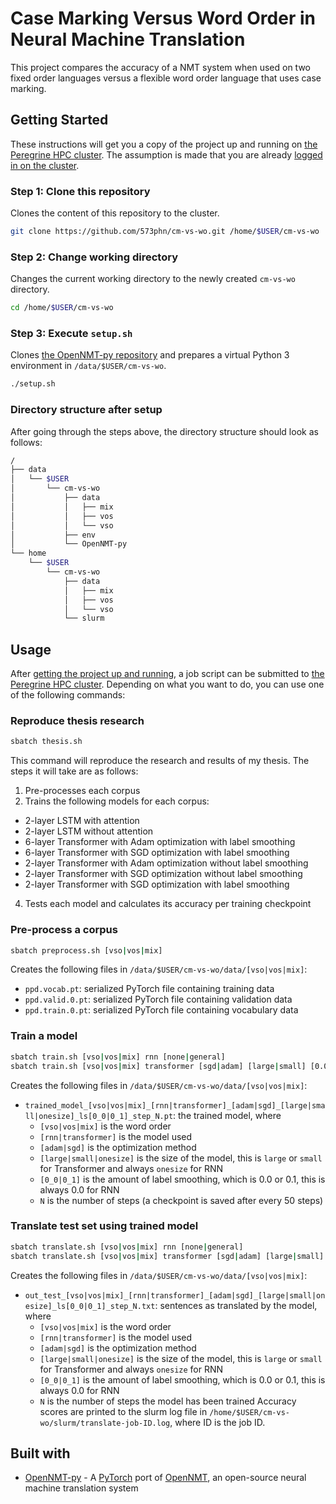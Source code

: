 # Case Marking Versus Word Order in Neural Machine Translation
This project compares the accuracy of a NMT system when used on two fixed order languages versus a flexible word order language that uses case marking.

## Getting Started
These instructions will get you a copy of the project up and running on [the Peregrine HPC cluster](https://www.rug.nl/society-business/centre-for-information-technology/research/services/hpc/facilities/peregrine-hpc-cluster?lang=en). The assumption is made that you are already [logged in on the cluster](https://redmine.hpc.rug.nl/redmine/projects/peregrine/wiki/General).

### Step 1: Clone this repository
Clones the content of this repository to the cluster.
```bash
git clone https://github.com/573phn/cm-vs-wo.git /home/$USER/cm-vs-wo
```

### Step 2: Change working directory
Changes the current working directory to the newly created `cm-vs-wo` directory.
```bash
cd /home/$USER/cm-vs-wo
```

### Step 3: Execute `setup.sh`
Clones [the OpenNMT-py repository](https://github.com/OpenNMT/OpenNMT-py) and prepares a virtual Python 3 environment in `/data/$USER/cm-vs-wo`.
```bash
./setup.sh
```

### Directory structure after setup
After going through the steps above, the directory structure should look as follows:
```bash
/
├── data
│   └── $USER
│       └── cm-vs-wo
│           ├── data
│           │   ├── mix
│           │   ├── vos
│           │   └── vso
│           ├── env
│           └── OpenNMT-py
└── home
    └── $USER
        └── cm-vs-wo
            ├── data
            │   ├── mix
            │   ├── vos
            │   └── vso
            └── slurm
```

## Usage
After [getting the project up and running](#getting-started), a job script can be submitted to [the Peregrine HPC cluster](https://www.rug.nl/society-business/centre-for-information-technology/research/services/hpc/facilities/peregrine-hpc-cluster?lang=en). Depending on what you want to do, you can use one of the following commands:
### Reproduce thesis research
```bash
sbatch thesis.sh
```
This command will reproduce the research and results of my thesis. The steps it will take are as follows:
1. Pre-processes each corpus
2. Trains the following models for each corpus:
  * 2-layer LSTM with attention
  * 2-layer LSTM without attention
  * 6-layer Transformer with Adam optimization with label smoothing
  * 6-layer Transformer with SGD optimization with label smoothing
  * 2-layer Transformer with Adam optimization without label smoothing
  * 2-layer Transformer with SGD optimization without label smoothing
  * 2-layer Transformer with SGD optimization with label smoothing
4. Tests each model and calculates its accuracy per training checkpoint

### Pre-process a corpus
```bash
sbatch preprocess.sh [vso|vos|mix]
```
Creates the following files in `/data/$USER/cm-vs-wo/data/[vso|vos|mix]`:
* `ppd.vocab.pt`: serialized PyTorch file containing training data
* `ppd.valid.0.pt`: serialized PyTorch file containing validation data
* `ppd.train.0.pt`: serialized PyTorch file containing vocabulary data

### Train a model
```bash
sbatch train.sh [vso|vos|mix] rnn [none|general]
sbatch train.sh [vso|vos|mix] transformer [sgd|adam] [large|small] [0.0|0.1]
```
Creates the following files in `/data/$USER/cm-vs-wo/data/[vso|vos|mix]`:
* `trained_model_[vso|vos|mix]_[rnn|transformer]_[adam|sgd]_[large|small|onesize]_ls[0_0|0_1]_step_N.pt`: the trained model, where
  * `[vso|vos|mix]` is the word order
  * `[rnn|transformer]` is the model used
  * `[adam|sgd]` is the optimization method
  * `[large|small|onesize]` is the size of the model, this is `large` or `small` for Transformer and always `onesize` for RNN
  * `[0_0|0_1]` is the amount of label smoothing, which is 0.0 or 0.1, this is always 0.0 for RNN
  * `N` is the number of steps (a checkpoint is saved after every 50 steps)

### Translate test set using trained model
```bash
sbatch translate.sh [vso|vos|mix] rnn [none|general]
sbatch translate.sh [vso|vos|mix] transformer [sgd|adam] [large|small] [0.0|0.1]
```
Creates the following files in `/data/$USER/cm-vs-wo/data/[vso|vos|mix]`:
* `out_test_[vso|vos|mix]_[rnn|transformer]_[adam|sgd]_[large|small|onesize]_ls[0_0|0_1]_step_N.txt`: sentences as translated by the model, where
  * `[vso|vos|mix]` is the word order
  * `[rnn|transformer]` is the model used
  * `[adam|sgd]` is the optimization method
  * `[large|small|onesize]` is the size of the model, this is `large` or `small` for Transformer and always `onesize` for RNN
  * `[0_0|0_1]` is the amount of label smoothing, which is 0.0 or 0.1, this is always 0.0 for RNN
  * `N` is the number of steps the model has been trained
Accuracy scores are printed to the slurm log file in `/home/$USER/cm-vs-wo/slurm/translate-job-ID.log`, where ID is the job ID.

## Built with
* [OpenNMT-py](https://github.com/OpenNMT/OpenNMT-py) - A [PyTorch](https://pytorch.org/) port of [OpenNMT](http://opennmt.net/), an open-source neural machine translation system
